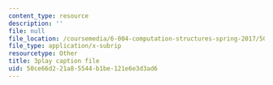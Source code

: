```yaml
---
content_type: resource
description: ''
file: null
file_location: /coursemedia/6-004-computation-structures-spring-2017/50ce66d221a85544b1be121e6e3d3ad6_q38KAGAKORk.vtt
file_type: application/x-subrip
resourcetype: Other
title: 3play caption file
uid: 50ce66d2-21a8-5544-b1be-121e6e3d3ad6
---
```

